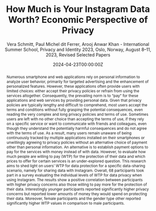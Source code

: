 ---
title: 'How Much is Your Instagram Data Worth? Economic Perspective of Privacy'
subtitle: "Vera Schmitt, Paul Michel dit Ferrer, Arooj Anwar Khan - International Summer School, Privacy and Identity 2023, Oslo, Norway, August 8–11, 2023, Revised Selected Papers"

# Authors
# If you created a profile for a user (e.g. the default `admin` user), write the username (folder name) here
# and it will be replaced with their full name and linked to their profile.
authors:
- Dr. Vera Schmitt
- Paul Michel dit Ferrer
- Arooj Anwar Khan

# Author notes (optional)
author_notes: 

date: '2024-04-23T00:00:00Z'
doi: ''

# Schedule page publish date (NOT publication's date).
publishDate: '2017-01-01T00:00:00Z'

# Publication type.
# Accepts a single type but formatted as a YAML list (for Hugo requirements).
# Enter a publication type from the CSL standard.
publication_types: ['paper-conference']

# Publication name and optional abbreviated publication name.
publication: International Summer School, Privacy and Identity 2023, Oslo, Norway, August 8–11, 2023, Revised Selected Papers
publication_short:

abstract: |
    Numerous smartphone and web applications rely on personal information to analyze user behavior, primarily for targeted advertising and the enhancement of personalized features. However, these applications often provide users with limited choices: either accept their privacy policies or refrain from using the services altogether. Consequently, the prevailing norm is to “pay” for these applications and web services by providing personal data. Given that privacy policies are typically lengthy and difficult to comprehend, most users accept the terms and conditions without fully grasping the potential consequences, even reading the very complex and long privacy policies and terms of use. Sometimes users are left with no other choice than accepting the terms of use, if they rely on a specific service or want to communicate with friends and colleagues, even though they understand the potentially harmful consequences and do not agree with the terms of use. As a result, many users remain unaware of being continuously tracked by multiple applications installed on their smartphones or unwillingly agreeing to privacy policies without an alternative choice of payment other than personal information. An alternative is to establish payment options to pay for the services with money instead of with data. However, to evaluate how much people are willing to pay (WTP) for the protection of their data and which prices to offer for certain services is an under-explored question. This research aims to shed light on users’ WTP for data protection for a specific data-sharing scenario, namely for sharing data with Instagram. Overall, 68 participants took part in a survey evaluating the individual levels of WTP for data privacy when using Instagram. The results show a positive correlation between participants with higher privacy concerns also those willing to pay more for the protection of their data. Interestingly younger participants reported significantly higher privacy concerns but reported lower amounts of money they would spend on protecting their data. Moreover, female participants and the gender type other reported significantly higher WTP values in comparison to male participants.
# Summary. An optional shortened abstract.
summary: 

tags: []

# Display this page in the Featured widget?
featured: true

# Custom links (uncomment lines below)
# links:
# - name: Custom Link
#   url: http://example.org

url_pdf: 'https://link.springer.com/chapter/10.1007/978-3-031-57978-3_19'
url_code: ''
url_dataset: ''
url_poster: ''
url_project: ''
url_slides: ''
url_source: ''
url_video: ''

# Featured image
# To use, add an image named `featured.jpg/png` to your page's folder.
image:
  caption: ''
  focal_point: ''
  preview_only: false

# Associated Projects (optional).
#   Associate this publication with one or more of your projects.
#   Simply enter your project's folder or file name without extension.
#   E.g. `internal-project` references `content/project/internal-project/index.md`.
#   Otherwise, set `projects: []`.
projects: []

# Slides (optional).
#   Associate this publication with Markdown slides.
#   Simply enter your slide deck's filename without extension.
#   E.g. `slides: "example"` references `content/slides/example/index.md`.
#   Otherwise, set `slides: ""`.
slides: ""
---
